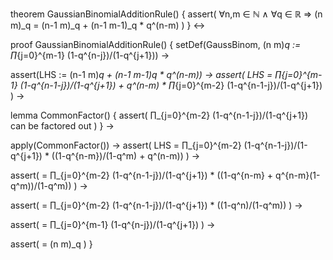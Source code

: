 theorem GaussianBinomialAdditionRule() {
  assert(
    ∀n,m ∈ ℕ ∧ ∀q ∈ ℝ ⇒
    (n m)_q = (n-1 m)_q + (n-1 m-1)_q * q^(n-m)
  )
} ↔

proof GaussianBinomialAdditionRule() {
  setDef(GaussBinom, (n m)_q := ∏_{j=0}^{m-1} (1-q^{n-j})/(1-q^{j+1})) →
  
  assert(LHS := (n-1 m)_q + (n-1 m-1)_q * q^(n-m)) →
  assert(
    LHS = ∏_{j=0}^{m-1} (1-q^{n-1-j})/(1-q^{j+1}) + 
          q^(n-m) * ∏_{j=0}^{m-2} (1-q^{n-1-j})/(1-q^{j+1})
  ) →
  
  lemma CommonFactor() {
    assert(
      ∏_{j=0}^{m-2} (1-q^{n-1-j})/(1-q^{j+1}) can be factored out
    )
  } →
  
  apply(CommonFactor()) →
  assert(
    LHS = ∏_{j=0}^{m-2} (1-q^{n-1-j})/(1-q^{j+1}) * 
          ((1-q^{n-m})/(1-q^m) + q^(n-m))
  ) →
  
  assert(
    = ∏_{j=0}^{m-2} (1-q^{n-1-j})/(1-q^{j+1}) * 
      ((1-q^{n-m} + q^{n-m}(1-q^m))/(1-q^m))
  ) →
  
  assert(
    = ∏_{j=0}^{m-2} (1-q^{n-1-j})/(1-q^{j+1}) * 
      ((1-q^n)/(1-q^m))
  ) →
  
  assert(
    = ∏_{j=0}^{m-1} (1-q^{n-j})/(1-q^{j+1})
  ) →
  
  assert(
    = (n m)_q
  )
}